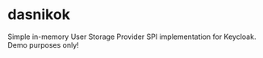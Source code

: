 # dasnikok
Simple in-memory User Storage Provider SPI implementation for Keycloak. Demo purposes only!
